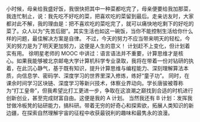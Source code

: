 小时候，母亲给我盛好饭，我很快把其中一种菜都吃完了，母亲便要给我加那菜，我连忙制止，说：我先吃不好吃的菜，把喜欢吃的菜留到最后。走亲访友时，大家都对此不解，我的理由是：把不喜欢吃的菜吃完了，就可以痛快地吃剩下的好吃的菜了。众人以为“先苦后甜”。其实生活也如这一碗饭，当你不能控制生活给你什么样的问题，最佳解决方案是自律。
不过，今天的努力不应当带来明天的轻松，今天的努力是为了明天更加努力，这便是人生的意义！
计划赶不上变化，但计划着实有用。
徐明星老师的 MOOC 中讲过：语言语法并不重要，计算思维才是核心。如果我能够被北京邮电大学计算机科学专业录取，我将在带着一份对钻研的执着，在此沉心静气，基于既有知识，提升计算思维与编程能力、深刻理解算法本质，向信息学、密码学、深度学习的世界里深入修炼，练好“童子功”。
同时，在课余时间学习区块链、深度学习等新兴技术，体察业界动向。学长唐骏被尊称为“打工皇帝”，但我希望比打工更进一步，争取在这浪潮之巅找到合适的时机进行创新创业，甚至完成财富自由。这便是我的 A 计划。
当然我还有 B 计划：发挥我甘做冷板凳的钻研能力，搞科研。带着无穷的好奇心和探索欲，拓展人类知识的新边疆，在探索自然理解宇宙的征程中收获最锐利的趣味和最隽永的浪漫。
